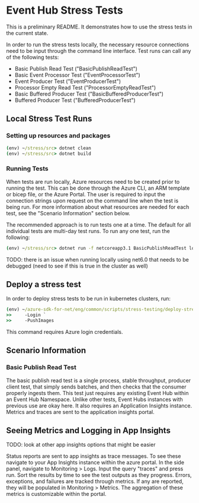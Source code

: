 # Event Hub Stress Tests
This is a preliminary README. It demonstrates how to use the stress tests in the current state.

In order to run the stress tests locally, the necessary resource connections need to be input through the command line interface. Test runs can call any of the following tests:
- Basic Publish Read Test ("BasicPublishReadTest")
- Basic Event Processor Test  ("EventProcessorTest")
- Event Producer Test ("EventProducerTest")
- Processor Empty Read Test ("ProcessorEmptyReadTest")
- Basic Buffered Producer Test ("BasicBufferedProducerTest")
- Buffered Producer Test ("BufferedProducerTest")

## Local Stress Test Runs
### Setting up resources and packages
```cmd
(env) ~/stress/src> dotnet clean
(env) ~/stress/src> dotnet build
```

### Running Tests
When tests are run locally, Azure resources need to be created prior to running the test. This can be done through the Azure CLI, an ARM template or bicep file, or the Azure Portal. The user is required to input the connection strings upon request on the command line when the test is being run. For more information about what resources are needed for each test, see the "Scenario Information" section below. 

The recommended approach is to run tests one at a time. The default for all individual tests are multi-day test runs.
To run any one test, run the following:
```cmd
(env) ~/stress/src> dotnet run -f netcoreapp3.1 BasicPublishReadTest local
```
TODO: there is an issue when running locally using net6.0 that needs to be debugged (need to see if this is true in the cluster as well)

## Deploy a stress test
In order to deploy stress tests to be run in kubernetes clusters, run:
```cmd 
(env) ~/azure-sdk-for-net/eng/common/scripts/stress-testing/deploy-stress-tests.ps1 `
>>     -Login `
>>     -PushImages
```
This command requires Azure login credentials.

## Scenario Information
### Basic Publish Read Test
The basic publish read test is a single process, stable throughput, producer client test, that simply sends batches, and then checks that the consumer properly ingests them. This test just requires any existing Event Hub within an Event Hub Namespace. Unlike other tests, Event Hubs instances with previous use are okay here. It also requires an Application Insights instance. Metrics and traces are sent to the application insights portal.



## Seeing Metrics and Logging in App Insights
TODO: look at other app insights options that might be easier

Status reports are sent to app insights as trace messages. To see these navigate to your App Insights instance within the azure portal. In the side panel, navigate to Monitoring > Logs. Input the query "traces" and press run. Sort the results by time to see the test outputs as they progress. Errors, exceptions, and failures are tracked through metrics. If any are reported, they will be populated in Monitoring > Metrics. The aggregation of these metrics is customizable within the portal.
